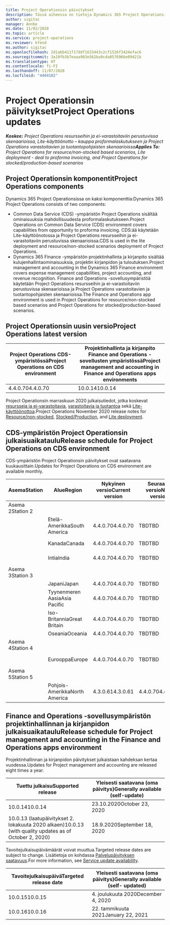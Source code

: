 ```yaml
---
title: Project Operationsin päivitykset
description: Tässä aiheessa on tietoja Dynamics 365 Project Operationsin julkaistuista versioista.
author: sigitac
manager: Annbe
ms.date: 11/02/2020
ms.topic: article
ms.service: project-operations
ms.reviewer: kfend
ms.author: sigitac
ms.openlocfilehash: 2d1a6b411f17ddf1633443c2cf1526f3424efac6
ms.sourcegitcommit: 3a10fb3b7eaaa983e562ba9cda0576966e09421b
ms.translationtype: HT
ms.contentlocale: fi-FI
ms.lasthandoff: 11/07/2020
ms.locfileid: "4404102"
---
```

# <a name="project-operations-updates"></a><span data-ttu-id="7b312-103">Project Operationsin päivitykset</span><span class="sxs-lookup"><span data-stu-id="7b312-103">Project Operations updates</span></span>

<span data-ttu-id="7b312-104">_**Koskee:** Project Operations resursseihin ja ei-varastoitaviin perustuvissa skenaarioissa, Lite-käyttöönotto – kauppa proformalaskutukseen ja Project Operations varastoitavien ja tuotantopohjaisten skenaarioissa_</span><span class="sxs-lookup"><span data-stu-id="7b312-104">_**Applies To:** Project Operations for resource/non-stocked based scenarios, Lite deployment - deal to proforma invoicing, and Project Operations for stocked/production-based scenarios_</span></span>

## <a name="project-operations-components"></a><span data-ttu-id="7b312-105">Project Operationsin komponentit</span><span class="sxs-lookup"><span data-stu-id="7b312-105">Project Operations components</span></span>

<span data-ttu-id="7b312-106">Dynamics 365 Project Operationsissa on kaksi komponenttia:</span><span class="sxs-lookup"><span data-stu-id="7b312-106">Dynamics 365 Project Operations consists of two components:</span></span>

- <span data-ttu-id="7b312-107">Common Data Service (CDS) -ympäristön Project Operations sisältää ominaisuuksia mahdollisuudesta proformalaskutukseen.</span><span class="sxs-lookup"><span data-stu-id="7b312-107">Project Operations on Common Data Service (CDS) environment covers capabilities from opportunity to proforma invoicing.</span></span> <span data-ttu-id="7b312-108">CDS:ää käytetään Lite-käyttöönotossa ja Project Operations resursseihin ja ei-varastoitaviin perustuvissa skenaarioissa.</span><span class="sxs-lookup"><span data-stu-id="7b312-108">CDS is used in the lite deployment and resource/non-stocked scenarios deployment of Project Operations.</span></span>
- <span data-ttu-id="7b312-109">Dynamics 365 Finance -ympäristön projektinhallinta ja kirjanpito sisältää kulujenhallintaominaisuuksia, projektin kirjanpidon ja tuloutuksen.</span><span class="sxs-lookup"><span data-stu-id="7b312-109">Project management and accounting in the Dynamics 365 Finance environment covers expense management capabilities, project accounting, and revenue recognition.</span></span> <span data-ttu-id="7b312-110">Finance and Operations -sovellusympäristöä käytetään Project Operations resursseihin ja ei-varastoitaviin perustuvissa skenaarioissa ja Project Operations varastoitavien ja tuotantopohjaisten skenaarioissa.</span><span class="sxs-lookup"><span data-stu-id="7b312-110">The Finance and Operations app environment is used in Project Operations for resource/non-stocked based scenarios and Project Operations for stocked/production-based scenarios.</span></span>

## <a name="project-operations-latest-version"></a><span data-ttu-id="7b312-111">Project Operationsin uusin versio</span><span class="sxs-lookup"><span data-stu-id="7b312-111">Project Operations latest version</span></span>

| <span data-ttu-id="7b312-112">Project Operations CDS-ympäristössä</span><span class="sxs-lookup"><span data-stu-id="7b312-112">Project Operations on CDS environment</span></span> | <span data-ttu-id="7b312-113">Projektinhallinta ja kirjanpito Finance and Operations -sovellusten ympäristössä</span><span class="sxs-lookup"><span data-stu-id="7b312-113">Project management and accounting in Finance and Operations apps environments</span></span> |
| --- | --- |
| <span data-ttu-id="7b312-114">4.4.0.70</span><span class="sxs-lookup"><span data-stu-id="7b312-114">4.4.0.70</span></span> | <span data-ttu-id="7b312-115">10.0.14</span><span class="sxs-lookup"><span data-stu-id="7b312-115">10.0.14</span></span> |

<span data-ttu-id="7b312-116">Project Operationsin marraskuun 2020 julkaisutiedot, jotka koskevat [resursseja ja ei-varastoitavia](whats-new-nov-2020-resource-based.md), [varastoitavia ja tuotantoa](../prod-pma/whats-new/whats-new-nov-2020-production-based.md) sekä [Lite-käyttöönottoa](../pro/whats-new/whats-new-nov-2020-lite.md).</span><span class="sxs-lookup"><span data-stu-id="7b312-116">Project Operations November 2020 release notes for [Resource/non-stocked](whats-new-nov-2020-resource-based.md), [Stocked/Production](../prod-pma/whats-new/whats-new-nov-2020-production-based.md), and [Lite deployment](../pro/whats-new/whats-new-nov-2020-lite.md).</span></span>

## <a name="release-schedule-for-project-operations-on-cds-environment"></a><span data-ttu-id="7b312-117">CDS-ympäristön Project Operationsin julkaisuaikataulu</span><span class="sxs-lookup"><span data-stu-id="7b312-117">Release schedule for Project Operations on CDS environment</span></span>

<span data-ttu-id="7b312-118">CDS-ympäristön Project Operationsin päivitykset ovat saatavana kuukausittain.</span><span class="sxs-lookup"><span data-stu-id="7b312-118">Updates for Project Operations on CDS environment are available monthly.</span></span> 

| <span data-ttu-id="7b312-119">Asema</span><span class="sxs-lookup"><span data-stu-id="7b312-119">Station</span></span>   | <span data-ttu-id="7b312-120">Alue</span><span class="sxs-lookup"><span data-stu-id="7b312-120">Region</span></span>        | <span data-ttu-id="7b312-121">Nykyinen versio</span><span class="sxs-lookup"><span data-stu-id="7b312-121">Current version</span></span> | <span data-ttu-id="7b312-122">Seuraava versio</span><span class="sxs-lookup"><span data-stu-id="7b312-122">Next version</span></span> | <span data-ttu-id="7b312-123">Yleisesti saatavana</span><span class="sxs-lookup"><span data-stu-id="7b312-123">Generally available</span></span> |
|-----------|---------------|-----------------|--------------|---------------------|
| <span data-ttu-id="7b312-124">Asema 2</span><span class="sxs-lookup"><span data-stu-id="7b312-124">Station 2</span></span> |   &nbsp;      |    &nbsp;       | &nbsp;       |      &nbsp;         |
|   &nbsp;  | <span data-ttu-id="7b312-125">Etelä-Amerikka</span><span class="sxs-lookup"><span data-stu-id="7b312-125">South America</span></span> |  <span data-ttu-id="7b312-126">4.4.0.70</span><span class="sxs-lookup"><span data-stu-id="7b312-126">4.4.0.70</span></span>       | <span data-ttu-id="7b312-127">TBD</span><span class="sxs-lookup"><span data-stu-id="7b312-127">TBD</span></span>     | <span data-ttu-id="7b312-128">20.11.20</span><span class="sxs-lookup"><span data-stu-id="7b312-128">20-Nov-20</span></span>           |
|    &nbsp; | <span data-ttu-id="7b312-129">Kanada</span><span class="sxs-lookup"><span data-stu-id="7b312-129">Canada</span></span>        |  <span data-ttu-id="7b312-130">4.4.0.70</span><span class="sxs-lookup"><span data-stu-id="7b312-130">4.4.0.70</span></span>       | <span data-ttu-id="7b312-131">TBD</span><span class="sxs-lookup"><span data-stu-id="7b312-131">TBD</span></span>     | <span data-ttu-id="7b312-132">20.11.20</span><span class="sxs-lookup"><span data-stu-id="7b312-132">20-Nov-20</span></span>           |
|   &nbsp;  | <span data-ttu-id="7b312-133">Intia</span><span class="sxs-lookup"><span data-stu-id="7b312-133">India</span></span>         |  <span data-ttu-id="7b312-134">4.4.0.70</span><span class="sxs-lookup"><span data-stu-id="7b312-134">4.4.0.70</span></span>       | <span data-ttu-id="7b312-135">TBD</span><span class="sxs-lookup"><span data-stu-id="7b312-135">TBD</span></span>     | <span data-ttu-id="7b312-136">20.11.20</span><span class="sxs-lookup"><span data-stu-id="7b312-136">20-Nov-20</span></span>           |
| <span data-ttu-id="7b312-137">Asema 3</span><span class="sxs-lookup"><span data-stu-id="7b312-137">Station 3</span></span>  |      &nbsp;   |     &nbsp;      |     &nbsp;   |      &nbsp;         |
|   &nbsp;  | <span data-ttu-id="7b312-138">Japani</span><span class="sxs-lookup"><span data-stu-id="7b312-138">Japan</span></span>         |  <span data-ttu-id="7b312-139">4.4.0.70</span><span class="sxs-lookup"><span data-stu-id="7b312-139">4.4.0.70</span></span>       | <span data-ttu-id="7b312-140">TBD</span><span class="sxs-lookup"><span data-stu-id="7b312-140">TBD</span></span>     | <span data-ttu-id="7b312-141">4.12.20</span><span class="sxs-lookup"><span data-stu-id="7b312-141">04-Dec-20</span></span>           |
|   &nbsp;  | <span data-ttu-id="7b312-142">Tyynenmeren Aasia</span><span class="sxs-lookup"><span data-stu-id="7b312-142">Asia Pacific</span></span>  |  <span data-ttu-id="7b312-143">4.4.0.70</span><span class="sxs-lookup"><span data-stu-id="7b312-143">4.4.0.70</span></span>       | <span data-ttu-id="7b312-144">TBD</span><span class="sxs-lookup"><span data-stu-id="7b312-144">TBD</span></span>     | <span data-ttu-id="7b312-145">4.12.20</span><span class="sxs-lookup"><span data-stu-id="7b312-145">04-Dec-20</span></span>           |
|   &nbsp;  | <span data-ttu-id="7b312-146">Iso-Britannia</span><span class="sxs-lookup"><span data-stu-id="7b312-146">Great Britain</span></span> |  <span data-ttu-id="7b312-147">4.4.0.70</span><span class="sxs-lookup"><span data-stu-id="7b312-147">4.4.0.70</span></span>       | <span data-ttu-id="7b312-148">TBD</span><span class="sxs-lookup"><span data-stu-id="7b312-148">TBD</span></span>     | <span data-ttu-id="7b312-149">4.12.20</span><span class="sxs-lookup"><span data-stu-id="7b312-149">04-Dec-20</span></span>           |
|   &nbsp;  | <span data-ttu-id="7b312-150">Oseania</span><span class="sxs-lookup"><span data-stu-id="7b312-150">Oceania</span></span>       |  <span data-ttu-id="7b312-151">4.4.0.70</span><span class="sxs-lookup"><span data-stu-id="7b312-151">4.4.0.70</span></span>       | <span data-ttu-id="7b312-152">TBD</span><span class="sxs-lookup"><span data-stu-id="7b312-152">TBD</span></span>     | <span data-ttu-id="7b312-153">4.12.20</span><span class="sxs-lookup"><span data-stu-id="7b312-153">04-Dec-20</span></span>           |
| <span data-ttu-id="7b312-154">Asema 4</span><span class="sxs-lookup"><span data-stu-id="7b312-154">Station 4</span></span> |     &nbsp;    |     &nbsp;      |     &nbsp;   |      &nbsp;         |
|   &nbsp;  | <span data-ttu-id="7b312-155">Eurooppa</span><span class="sxs-lookup"><span data-stu-id="7b312-155">Europe</span></span>        |  <span data-ttu-id="7b312-156">4.4.0.70</span><span class="sxs-lookup"><span data-stu-id="7b312-156">4.4.0.70</span></span>       | <span data-ttu-id="7b312-157">TBD</span><span class="sxs-lookup"><span data-stu-id="7b312-157">TBD</span></span>     | <span data-ttu-id="7b312-158">11.12.20</span><span class="sxs-lookup"><span data-stu-id="7b312-158">11-Dec-20</span></span>           |
| <span data-ttu-id="7b312-159">Asema 5</span><span class="sxs-lookup"><span data-stu-id="7b312-159">Station 5</span></span> |     &nbsp;    |     &nbsp;      |     &nbsp;   |      &nbsp;         |
|   &nbsp;  | <span data-ttu-id="7b312-160">Pohjois-Amerikka</span><span class="sxs-lookup"><span data-stu-id="7b312-160">North America</span></span> | <span data-ttu-id="7b312-161">4.3.0.61</span><span class="sxs-lookup"><span data-stu-id="7b312-161">4.3.0.61</span></span>        | <span data-ttu-id="7b312-162">4.4.0.70</span><span class="sxs-lookup"><span data-stu-id="7b312-162">4.4.0.70</span></span>     | <span data-ttu-id="7b312-163">15.11.20</span><span class="sxs-lookup"><span data-stu-id="7b312-163">15-Nov-20</span></span>           |

## <a name="release-schedule-for-project-management-and-accounting-in-the-finance-and-operations-apps-environment"></a><span data-ttu-id="7b312-164">Finance and Operations -sovellusympäristön projektinhallinnan ja kirjanpidon julkaisuaikataulu</span><span class="sxs-lookup"><span data-stu-id="7b312-164">Release schedule for Project management and accounting in the Finance and Operations apps environment</span></span>

<span data-ttu-id="7b312-165">Projektinhallinnan ja kirjanpidon päivitykset julkaistaan kahdeksan kertaa vuodessa.</span><span class="sxs-lookup"><span data-stu-id="7b312-165">Updates for Project management and accounting are released eight times a year.</span></span>

| <span data-ttu-id="7b312-166">Tuettu julkaisu</span><span class="sxs-lookup"><span data-stu-id="7b312-166">Supported release</span></span> | <span data-ttu-id="7b312-167">Yleisesti saatavana (oma päivitys)</span><span class="sxs-lookup"><span data-stu-id="7b312-167">Generally available (self-update)</span></span> |
| --- | --- |
| <span data-ttu-id="7b312-168">10.0.14</span><span class="sxs-lookup"><span data-stu-id="7b312-168">10.0.14</span></span> | <span data-ttu-id="7b312-169">23.10.2020</span><span class="sxs-lookup"><span data-stu-id="7b312-169">October 23, 2020</span></span> |
| <span data-ttu-id="7b312-170">10.0.13 (laatupäivitykset 2. lokakuuta 2020 alkaen)</span><span class="sxs-lookup"><span data-stu-id="7b312-170">10.0.13 (with quality updates as of October 2, 2020)</span></span> | <span data-ttu-id="7b312-171">18.9.2020</span><span class="sxs-lookup"><span data-stu-id="7b312-171">September 18, 2020</span></span> |

<span data-ttu-id="7b312-172">Tavoitejulkaisupäivämäärät voivat muuttua.</span><span class="sxs-lookup"><span data-stu-id="7b312-172">Targeted release dates are subject to change.</span></span> <span data-ttu-id="7b312-173">Lisätietoja on kohdassa [Palvelupäivityksen saatavuus](https://docs.microsoft.com/dynamics365/fin-ops-core/fin-ops/get-started/public-preview-releases?toc=/dynamics365/finance/toc.json).</span><span class="sxs-lookup"><span data-stu-id="7b312-173">For more information, see [Service update availability](https://docs.microsoft.com/dynamics365/fin-ops-core/fin-ops/get-started/public-preview-releases?toc=/dynamics365/finance/toc.json).</span></span>

| <span data-ttu-id="7b312-174">Tavoitejulkaisupäivä</span><span class="sxs-lookup"><span data-stu-id="7b312-174">Targeted release date</span></span> | <span data-ttu-id="7b312-175">Yleisesti saatavana (oma päivitys)</span><span class="sxs-lookup"><span data-stu-id="7b312-175">Generally available (self- updated)</span></span> |
| --- | --- |
| <span data-ttu-id="7b312-176">10.0.15</span><span class="sxs-lookup"><span data-stu-id="7b312-176">10.0.15</span></span> | <span data-ttu-id="7b312-177">4. joulukuuta 2020</span><span class="sxs-lookup"><span data-stu-id="7b312-177">December 4, 2020</span></span> |
| <span data-ttu-id="7b312-178">10.0.16</span><span class="sxs-lookup"><span data-stu-id="7b312-178">10.0.16</span></span> | <span data-ttu-id="7b312-179">22. tammikuuta 2021</span><span class="sxs-lookup"><span data-stu-id="7b312-179">January 22, 2021</span></span> |


